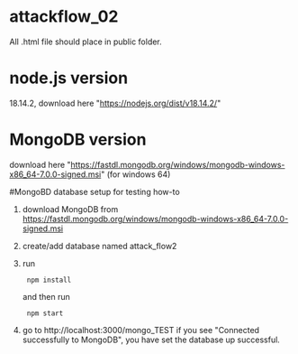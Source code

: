 # attackflow_02
All .html file should place in public folder.

# node.js version
18.14.2, download here "https://nodejs.org/dist/v18.14.2/"

# MongoDB version
download here "https://fastdl.mongodb.org/windows/mongodb-windows-x86_64-7.0.0-signed.msi" (for windows 64)

#MongoBD database setup for testing how-to
1. download MongoDB from https://fastdl.mongodb.org/windows/mongodb-windows-x86_64-7.0.0-signed.msi
2. create/add database named attack_flow2 
3. run 
		
		npm install
	and then run 

		npm start 
4. go to http://localhost:3000/mongo_TEST if you see "Connected successfully to MongoDB", you have set the database up successful.